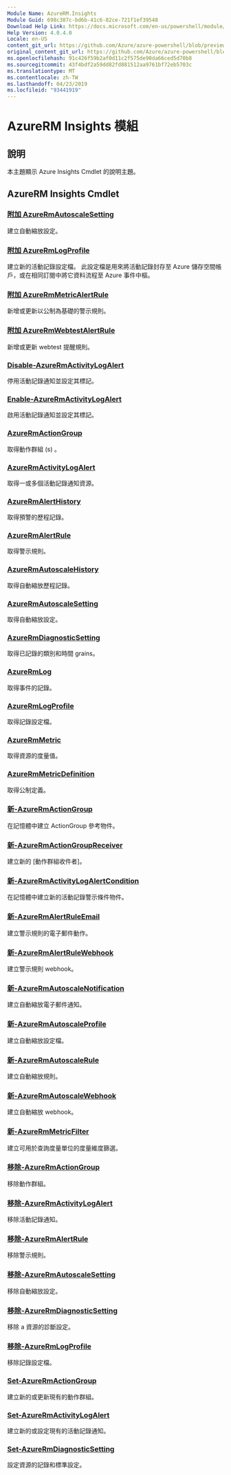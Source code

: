 ```yaml
---
Module Name: AzureRM.Insights
Module Guid: 698c387c-bd6b-41c6-82ce-721f1ef39548
Download Help Link: https://docs.microsoft.com/en-us/powershell/module/azurerm.insights
Help Version: 4.0.4.0
Locale: en-US
content_git_url: https://github.com/Azure/azure-powershell/blob/preview/src/ResourceManager/Insights/Commands.Insights/help/AzureRM.Insights.md
original_content_git_url: https://github.com/Azure/azure-powershell/blob/preview/src/ResourceManager/Insights/Commands.Insights/help/AzureRM.Insights.md
ms.openlocfilehash: 91c426f59b2af0d11c2f575de90da66ced5d70b8
ms.sourcegitcommit: 43f4bdf2a59dd82fd881512aa9761bf72eb5703c
ms.translationtype: MT
ms.contentlocale: zh-TW
ms.lasthandoff: 04/23/2019
ms.locfileid: "93441919"
---
```

# AzureRM Insights 模組
## 說明
本主題顯示 Azure Insights Cmdlet 的說明主題。

## AzureRM Insights Cmdlet
### [附加 AzureRmAutoscaleSetting](Add-AzureRmAutoscaleSetting.md)
建立自動縮放設定。

### [附加 AzureRmLogProfile](Add-AzureRmLogProfile.md)
建立新的活動記錄設定檔。 此設定檔是用來將活動記錄封存至 Azure 儲存空間帳戶，或在相同訂閱中將它資料流程至 Azure 事件中樞。 

### [附加 AzureRmMetricAlertRule](Add-AzureRmMetricAlertRule.md)
新增或更新以公制為基礎的警示規則。

### [附加 AzureRmWebtestAlertRule](Add-AzureRmWebtestAlertRule.md)
新增或更新 webtest 提醒規則。

### [Disable-AzureRmActivityLogAlert](Disable-AzureRmActivityLogAlert.md)
停用活動記錄通知並設定其標記。

### [Enable-AzureRmActivityLogAlert](Enable-AzureRmActivityLogAlert.md)
啟用活動記錄通知並設定其標記。

### [AzureRmActionGroup](Get-AzureRmActionGroup.md)
取得動作群組 (s) 。

### [AzureRmActivityLogAlert](Get-AzureRmActivityLogAlert.md)
取得一或多個活動記錄通知資源。

### [AzureRmAlertHistory](Get-AzureRmAlertHistory.md)
取得預警的歷程記錄。

### [AzureRmAlertRule](Get-AzureRmAlertRule.md)
取得警示規則。

### [AzureRmAutoscaleHistory](Get-AzureRmAutoscaleHistory.md)
取得自動縮放歷程記錄。

### [AzureRmAutoscaleSetting](Get-AzureRmAutoscaleSetting.md)
取得自動縮放設定。

### [AzureRmDiagnosticSetting](Get-AzureRmDiagnosticSetting.md)
取得已記錄的類別和時間 grains。

### [AzureRmLog](Get-AzureRmLog.md)
取得事件的記錄。

### [AzureRmLogProfile](Get-AzureRmLogProfile.md)
取得記錄設定檔。

### [AzureRmMetric](Get-AzureRmMetric.md)
取得資源的度量值。

### [AzureRmMetricDefinition](Get-AzureRmMetricDefinition.md)
取得公制定義。

### [新-AzureRmActionGroup](New-AzureRmActionGroup.md)
在記憶體中建立 ActionGroup 參考物件。

### [新-AzureRmActionGroupReceiver](New-AzureRmActionGroupReceiver.md)
建立新的 [動作群組收件者]。

### [新-AzureRmActivityLogAlertCondition](New-AzureRmActivityLogAlertCondition.md)
在記憶體中建立新的活動記錄警示條件物件。

### [新-AzureRmAlertRuleEmail](New-AzureRmAlertRuleEmail.md)
建立警示規則的電子郵件動作。

### [新-AzureRmAlertRuleWebhook](New-AzureRmAlertRuleWebhook.md)
建立警示規則 webhook。

### [新-AzureRmAutoscaleNotification](New-AzureRmAutoscaleNotification.md)
建立自動縮放電子郵件通知。

### [新-AzureRmAutoscaleProfile](New-AzureRmAutoscaleProfile.md)
建立自動縮放設定檔。

### [新-AzureRmAutoscaleRule](New-AzureRmAutoscaleRule.md)
建立自動縮放規則。

### [新-AzureRmAutoscaleWebhook](New-AzureRmAutoscaleWebhook.md)
建立自動縮放 webhook。

### [新-AzureRmMetricFilter](New-AzureRmMetricFilter.md)
建立可用於查詢度量單位的度量維度篩選。

### [移除-AzureRmActionGroup](Remove-AzureRmActionGroup.md)
移除動作群組。

### [移除-AzureRmActivityLogAlert](Remove-AzureRmActivityLogAlert.md)
移除活動記錄通知。

### [移除-AzureRmAlertRule](Remove-AzureRmAlertRule.md)
移除警示規則。

### [移除-AzureRmAutoscaleSetting](Remove-AzureRmAutoscaleSetting.md)
移除自動縮放設定。

### [移除-AzureRmDiagnosticSetting](Remove-AzureRmDiagnosticSetting.md)
移除 a 資源的診斷設定。

### [移除-AzureRmLogProfile](Remove-AzureRmLogProfile.md)
移除記錄設定檔。

### [Set-AzureRmActionGroup](Set-AzureRmActionGroup.md)
建立新的或更新現有的動作群組。

### [Set-AzureRmActivityLogAlert](Set-AzureRmActivityLogAlert.md)
建立新的或設定現有的活動記錄通知。

### [Set-AzureRmDiagnosticSetting](Set-AzureRmDiagnosticSetting.md)
設定資源的記錄和標準設定。


